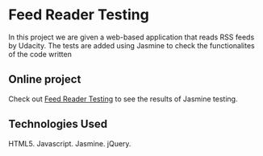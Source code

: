 # Feed Reader Testing

In this project we are given a web-based application that reads RSS feeds by Udacity. The tests are added using Jasmine to check the functionalites of the code written

## Online project

Check out [Feed Reader Testing](http://mohammedaziz.tk/Feed-Reader-Testing) to see the results of Jasmine testing.


## Technologies Used

HTML5.
Javascript.
Jasmine.
jQuery.